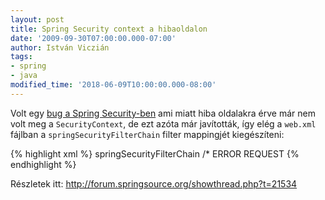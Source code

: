 ```yaml
---
layout: post
title: Spring Security context a hibaoldalon
date: '2009-09-30T07:00:00.000-07:00'
author: István Viczián
tags:
- spring
- java
modified_time: '2018-06-09T10:00:00.000-08:00'
---
```


Volt egy [bug a Spring Security-ben](http://jira.springframework.org/browse/SEC-305) ami miatt hiba
oldalakra érve már nem volt meg a `SecurityContext`, de ezt azóta már
javították, így elég a `web.xml` fájlban a `springSecurityFilterChain`
filter mappingjét kiegészíteni:

{% highlight xml %}
<filter-mapping>
  <filter-name>springSecurityFilterChain</filter-name>
  <url-pattern>/*</url-pattern>
  <dispatcher>ERROR</dispatcher>
  <dispatcher>REQUEST</dispatcher>
</filter-mapping>
{% endhighlight %}

Részletek itt: <http://forum.springsource.org/showthread.php?t=21534>
